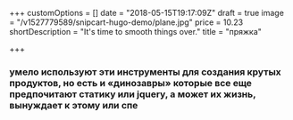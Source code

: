+++
customOptions = []
date = "2018-05-15T19:17:09Z"
draft = true
image = "/v1527779589/snipcart-hugo-demo/plane.jpg"
price = 10.23
shortDescription = "It's time to smooth things over."
title = "пряжка"

+++

###  **умело используют эти инструменты для создания крутых продуктов, но есть и «динозавры» которые все еще предпочитают статику или jquery, а может их жизнь, вынуждает к этому или спе**